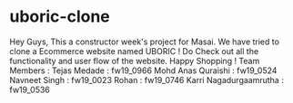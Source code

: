 # uboric-clone

Hey Guys, This a constructor week's project for Masai. We have tried to clone a Ecommerce website named UBORIC ! Do Check out all the functionality and user flow of the website. Happy Shopping !
Team Members :
Tejas Medade : fw19_0966
Mohd Anas Quraishi : fw19_0524
Navneet Singh : fw19_0023
Rohan : fw19_0746
Karri Nagadurgaamrutha : fw19_0536
